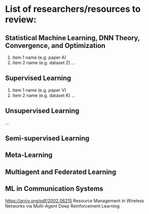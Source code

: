 # List of researchers/resources to review:

## Statistical Machine Learning, DNN Theory, Convergence, and Optimization
1. item 1 name (e.g. paper A)
2. item 2 name (e.g. dataset Z)
...

## Supervised Learning
1. item 1 name (e.g. paper V)
2. item 2 name (e.g. dataset K)
...

## Unsupervised Learning
...

## Semi-supervised Learning

## Meta-Learning

## Multiagent and Federated Learning

## ML in Communication Systems
https://arxiv.org/pdf/2002.06215  Resource Management in Wireless Networks via Multi-Agent Deep Reinforcement Learning



